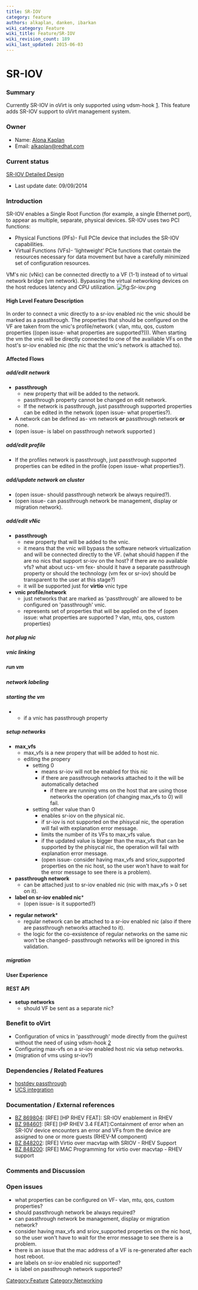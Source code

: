 ```yaml
---
title: SR-IOV
category: feature
authors: alkaplan, danken, ibarkan
wiki_category: Feature
wiki_title: Feature/SR-IOV
wiki_revision_count: 189
wiki_last_updated: 2015-06-03
---
```


# SR-IOV

### Summary

Currently SR-IOV in oVirt is only supported using vdsm-hook [1](http://www.ovirt.org/VDSM-Hooks/sriov). This feature adds SR-IOV support to oVirt management system.

### Owner

*   Name: [ Alona Kaplan](User:alkaplan)
*   Email: <alkaplan@redhat.com>

### Current status

[SR-IOV Detailed Design](http://wiki.ovirt.org/Feature/DetailedSRIOV)

*   Last update date: 09/09/2014

### Introduction

SR-IOV enables a Single Root Function (for example, a single Ethernet port), to appear as multiple, separate, physical devices. SR-IOV uses two PCI functions:

*   Physical Functions (PFs)- Full PCIe device that includes the SR-IOV capabilities.
*   Virtual Functions (VFs)- ’lightweight’ PCIe functions that contain the resources necessary for data movement but have a carefully minimized set of configuration resources.

VM's nic (vNic) can be connected directly to a VF (1-1) instead of to virtual network bridge (vm network). Bypassing the virtual networking devices on the host reduces latency and CPU utilization.
![](Sr-iov.png "fig:Sr-iov.png")

#### High Level Feature Description

In order to connect a vnic directly to a sr-iov enabled nic the vnic should be marked as a passthrough. The properties that should be configured on the VF are taken from the vnic's profile/network ( vlan, mtu, qos, custom properties ((open issue- what properties are supported?))). When starting the vm the vnic will be directly connected to one of the availiable VFs on the host's sr-iov enabled nic (the nic that the vnic's network is attached to).

#### Affected Flows

##### add/edit network

*   <b>passthrough </b>
    -   new property that will be added to the network.
    -   passthrough property cannot be changed on edit network.
    -   If the network is passthrough, just passthrough supported properties can be edited in the network (open issue- what properties?).
*   A network can be defined as- vm network <b>or</b> passthrough network <b>or</b> none.
*   (open issue- is label on passthrough network supported )

##### add/edit profile

*   If the profiles network is passthrough, just passthrough supported properties can be edited in the profile (open issue- what properties?).

##### add/update network on cluster

*   (open issue- should passthrough network be always required?).
*   (open issue- can passthrough network be management, display or migration network).

##### add/edit vNic

*   <b>passthrough </b>
    -   new property that will be added to the vnic.
    -   it means that the vnic will bypass the software network virtualization and will be connected directly to the VF. (what should happen if the are no nics that support sr-iov on the host? if there are no available vfs? what about ucs- vm fex- should it have a separate passthrough property or should the technology (vm fex or sr-iov) should be transparent to the user at this stage?)
    -   it will be supported just for <b>virtio</b> vnic type
*   <b>vnic profile/network</b>
    -   just networks that are marked as 'passthrough' are allowed to be configured on 'passthrough' vnic.
    -   represents set of properties that will be applied on the vf (open issue: what properties are supported ? vlan, mtu, qos, custom properties)

##### hot plug nic

##### vnic linking

##### run vm

##### network labeling

##### starting the vm

*   -   if a vnic has passthrough property

##### setup networks

*   <b>max_vfs</b>
    -   max_vfs is a new propery that will be added to host nic.
    -   editing the propery
        -   setting 0
            -   means sr-iov will not be enabled for this nic
            -   if there are passthrough networks attached to it the will be automatically detached
                -   if there are running vms on the host that are using those networks the operation (of changing max_vfs to 0) will fail.
        -   setting other value than 0
            -   enables sr-iov on the physical nic.
            -   if sr-iov is not supported on the phisycal nic, the operation will fail with explanation error message.
            -   limits the number of its VFs to max_vfs value.
            -   if the updated value is bigger than the max_vfs that can be supported by the phisycal nic, the operation will fail with explanation error message.
            -   (open issue- consider having max_vfs and sriov_supported properties on the nic host, so the user won't have to wait for the error message to see there is a problem).
*   <b>passthrough network</b>
    -   can be attached just to sr-iov enabled nic (nic with max_vfs > 0 set on it).
*   <b>label on sr-iov enabled nic</b>\*
    -   (open issue- is it supported?)

<!-- -->

*   <b>regular network</b>\*
    -   regular network can be attached to a sr-iov enabled nic (also if there are passthrough networks attached to it).
    -   the logic for the co-exsistence of regular networks on the same nic won't be changed- passthrough networks will be ignored in this validation.

##### migration

#### User Experience

#### REST API

*   <b>setup networks</b>
    -   should VF be sent as a separate nic?

### Benefit to oVirt

*   Configuration of vnics in 'passthrough' mode directly from the gui/rest without the need of using vdsm-hook [2](http://www.ovirt.org/VDSM-Hooks/sriov)
*   Configuring max-vfs on a sr-iov enabled host nic via setup networks.
*   (migration of vms using sr-iov?)

### Dependencies / Related Features

*   [hostdev passthrough](http://www.ovirt.org/Features/hostdev_passthrough)
*   [UCS integration](http://www.ovirt.org/Features/UCS_Integration)

### Documentation / External references

*   [BZ 869804](https://bugzilla.redhat.com/869804): [RFE] [HP RHEV FEAT]: SR-IOV enablement in RHEV
*   [BZ 984601](https://bugzilla.redhat.com/984601): [RFE] [HP RHEV 3.4 FEAT]:Containment of error when an SR-IOV device encounters an error and VFs from the device are assigned to one or more guests (RHEV-M component)
*   [BZ 848202](https://bugzilla.redhat.com/848202): [RFE] Virtio over macvtap with SRIOV - RHEV Support
*   [BZ 848200](https://bugzilla.redhat.com/848200): [RFE] MAC Programming for virtio over macvtap - RHEV support

### Comments and Discussion

### Open issues

*   what properties can be configured on VF- vlan, mtu, qos, custom properties?
*   should passthrough network be always required?
*   can passthrough network be management, display or migration network?
*   consider having max_vfs and sriov_supported properties on the nic host, so the user won't have to wait for the error message to see there is a problem.
*   there is an issue that the mac address of a VF is re-generated after each host reboot.
*   are labels on sr-iov enabled nic supported?
*   is label on passthrough network supported?

<Category:Feature> <Category:Networking>
